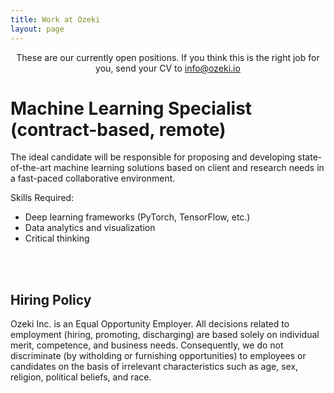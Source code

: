 ```yaml
---
title: Work at Ozeki 
layout: page 
---
```



<head>
<script src="https://ajax.googleapis.com/ajax/libs/jquery/3.2.1/jquery.min.js"></script>
</head>

<style>

#test p {
  opacity: 0;
}
</style>

<script>
$("#test p").delay(10).animate({ opacity: 1  }, 700);
</script>

<p id="test" align="center">These are our currently open positions. If you think this is the right job for you, send your CV to <a href="mailto:info@ozeki.io">info@ozeki.io</a> <br>

<h1> Machine Learning Specialist (contract-based, remote)</h1>

The ideal candidate will be responsible for proposing and developing state-of-the-art machine learning solutions based on client and research needs in a fast-paced collaborative environment.
<br>

Skills Required: <br>

<ul>
<li> Deep learning frameworks (PyTorch, TensorFlow, etc.) </li>
<li> Data analytics and visualization </li>
<li> Critical thinking </li>
</ul>

<br><br>


<h2> Hiring Policy </h2>

Ozeki Inc. is an Equal Opportunity Employer. All decisions related to employment (hiring, promoting, discharging) are based solely on individual merit, competence, and business needs. Consequently, we do not discriminate (by witholding or furnishing opportunities) to employees or candidates on the basis of irrelevant characteristics such as age, sex, religion, political beliefs, and race.  

</p>

